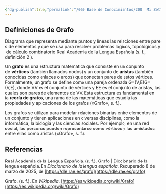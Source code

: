 ```yaml
---
{"dg-publish":true,"permalink":"/050 Base de Conocimientos/200  Mi Zettelkasten/010 Informática/Zk Grafo/","tags":["definición","digitalGarden"]}
---
```


## Definiciones de Grafo

Diagrama que representa mediante puntos y líneas las relaciones entre pares de elementos y que se usa para resolver problemas lógicos, topológicos y de cálculo combinatorio Real Academia de la Lengua Española (s. f., definición 2 ). 

Un **grafo** es una estructura matemática que consiste en un conjunto de **vértices** (también llamados nodos) y un conjunto de **aristas** (también conocidas como enlaces o arcos) que conectan pares de estos vértices. Formalmente, un grafo se define como una pareja ordenada G=(V,E)G=(V,E), donde VV es el conjunto de vértices y EE es el conjunto de aristas, las cuales son pares de elementos de VV. Esta estructura es fundamental en la **teoría de grafos**, una rama de las matemáticas que estudia las propiedades y aplicaciones de los grafos («Grafo», s. f.).

Los grafos se utilizan para modelar relaciones binarias entre elementos de un conjunto y tienen aplicaciones en diversas disciplinas, como la informática, la biología y las ciencias sociales. Por ejemplo, en una red social, las personas pueden representarse como vértices y las amistades entre ellas como aristas («Grafo», s. f.).

## Referencias
Real Academia de la Lengua Española. (s. f.). Grafo | Diccionario de la lengua española. En _Diccionario de la lengua española_. Recuperado 8 de marzo de 2025, de [https://dle.rae.es/grafo](https://dle.rae.es/grafo)

Grafo. (s. f.). En _Wikipedia_. [https://es.wikipedia.org/wiki/Grafo](https://es.wikipedia.org/wiki/Grafo)
